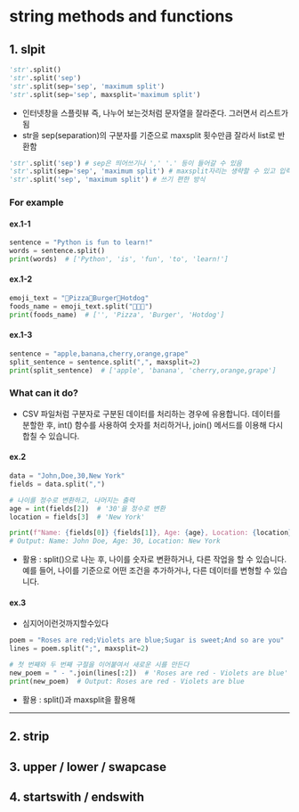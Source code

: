 # string methods and functions

## 1. slpit
```python
'str'.split()
'str'.split('sep')
'str'.split(sep='sep', 'maximum split')
'str'.split(sep='sep', maxsplit='maximum split')
```

- 인터넷창을 스플릿뷰 즉, 나누어 보는것처럼 문자열을 잘라준다. 그러면서 리스트가 됨
- str을 sep(separation)의 구분자를 기준으로 maxsplit 횟수만큼 잘라서 list로 반환함

```python
'str'.split('sep') # sep은 띄어쓰기나 ',' '.' 등이 들어갈 수 있음
'str'.split(sep='sep', 'maximum split') # maxsplit자리는 생략할 수 있고 입력하면 숫자만큼 칼질한다. 그럼 나눠진 문자열은 칼질횟수+1이 됨
'str'.split('sep', 'maximum split') # 쓰기 편한 방식
```

### For example
#### ex.1-1
```py
sentence = "Python is fun to learn!"
words = sentence.split()  
print(words)  # ['Python', 'is', 'fun', 'to', 'learn!']
```
#### ex.1-2
```py
emoji_text = "🍕Pizza🍔Burger🌭Hotdog"
foods_name = emoji_text.split("🍕🍔🌭")  
print(foods_name)  # ['', 'Pizza', 'Burger', 'Hotdog']
```
#### ex.1-3
```py
sentence = "apple,banana,cherry,orange,grape"
split_sentence = sentence.split(",", maxsplit=2)
print(split_sentence)  # ['apple', 'banana', 'cherry,orange,grape']
```
### What can it do?
- CSV 파일처럼 구분자로 구분된 데이터를 처리하는 경우에 유용합니다. 데이터를 분할한 후, int() 함수를 사용하여 숫자를 처리하거나, join() 메서드를 이용해 다시 합칠 수 있습니다.
#### ex.2
```py
data = "John,Doe,30,New York"
fields = data.split(",")  

# 나이를 정수로 변환하고, 나머지는 출력
age = int(fields[2])  # '30'을 정수로 변환
location = fields[3]  # 'New York'

print(f"Name: {fields[0]} {fields[1]}, Age: {age}, Location: {location}")
# Output: Name: John Doe, Age: 30, Location: New York
```
- 활용 : split()으로 나눈 후, 나이를 숫자로 변환하거나, 다른 작업을 할 수 있습니다. 예를 들어, 나이를 기준으로 어떤 조건을 추가하거나, 다른 데이터를 변형할 수 있습니다.
#### ex.3
- 심지어이런것까지할수있다
```py
poem = "Roses are red;Violets are blue;Sugar is sweet;And so are you"
lines = poem.split(";", maxsplit=2)  

# 첫 번째와 두 번째 구절을 이어붙여서 새로운 시를 만든다
new_poem = " - ".join(lines[:2])  # 'Roses are red - Violets are blue'
print(new_poem)  # Output: Roses are red - Violets are blue
```
- 활용 : split()과 maxsplit을 활용해 

---
## 2. strip
## 3. upper / lower / swapcase
## 4. startswith / endswith